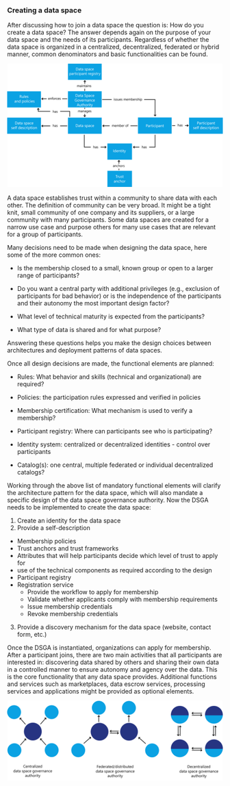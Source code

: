 ### Creating a data space

After discussing how to join a data space the question is: How do you
create a data space? The answer depends again on the purpose of your
data space and the needs of its participants. Regardless of whether the
data space is organized in a centralized, decentralized, federated or
hybrid manner, common denominators and basic functionalities can be
found.

![Overview of Data Space entities](../media/DataSpace-withDSGovernanceAuthority.png)

A data space establishes trust within a community to share data with
each other. The definition of community can be very broad. It might be a
tight knit, small community of one company and its suppliers, or a large
community with many participants. Some data spaces are created for a
narrow use case and purpose others for many use cases that are relevant
for a group of participants.

Many decisions need to be made when designing the data space, here some
of the more common ones:

- Is the membership closed to a small, known group or open to a larger
    range of participants?

- Do you want a central party with additional privileges (e.g.,
    exclusion of participants for bad behavior) or is the independence
    of the participants and their autonomy the most important design
    factor?

- What level of technical maturity is expected from the participants?

- What type of data is shared and for what purpose?

Answering these questions helps you make the design choices between
architectures and deployment patterns of data spaces.

Once all design decisions are made, the functional elements are planned:

- Rules: What behavior and skills (technical and organizational) are
    required?

- Policies: the participation rules expressed and verified in policies

- Membership certification: What mechanism is used to verify a
    membership?

- Participant registry: Where can participants see who is
    participating?

- Identity system: centralized or decentralized identities - control
    over participants

- Catalog(s): one central, multiple federated or individual
    decentralized catalogs?

Working through the above list of mandatory functional elements will
clarify the architecture pattern for the data space, which will also
mandate a specific design of the data space governance authority. Now the DSGA needs
to be implemented to create the data space:

1. Create an identity for the data space
2. Provide a self-description

  - Membership policies
  - Trust anchors and trust frameworks
  - Attributes that will help participants decide which level of
        trust to apply for
  - use of the technical components as required according to the design
  - Participant registry
  - Registration service
    - Provide the workflow to apply for membership
    - Validate whether applicants comply with membership requirements
    - Issue membership credentials
    - Revoke membership credentials

3. Provide a discovery mechanism for the data space (website, contact
    form, etc.)

Once the DSGA is instantiated, organizations can apply for membership.
After a participant joins, there are two main activities that all
participants are interested in: discovering data shared by others and
sharing their own data in a controlled manner to ensure autonomy and
agency over the data. This is the core functionality that any data space
provides. Additional functions and services such as marketplaces, data
escrow services, processing services and applications might be provided
as optional elements.

![Variants for data space governance authorities](../media/Variants_for_dsga.png)